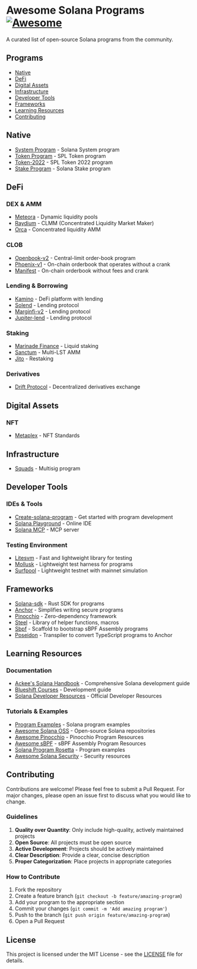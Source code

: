 # Awesome Solana Programs [![Awesome](https://cdn.rawgit.com/sindresorhus/awesome/d7305f38d29fed78fa85652e3a63e154dd8e8829/media/badge.svg)](https://github.com/sindresorhus/awesome)

A curated list of open-source Solana programs from the community.

## Programs

- [Native](#native)
- [DeFi](#defi)
- [Digital Assets](#digital-assets)
- [Infrastructure](#infrastructure)
- [Developer Tools](#developer-tools)
- [Frameworks](#frameworks)
- [Learning Resources](#learning-resources)
- [Contributing](#contributing)

## Native
- [System Program](https://github.com/solana-program/system) - Solana System program
- [Token Program](https://github.com/solana-program/token) - SPL Token program
- [Token-2022](https://github.com/solana-program/token-2022) - SPL Token 2022 program
- [Stake Program](https://github.com/solana-program/stake) - Solana Stake program 

## DeFi

### DEX & AMM
- [Meteora](https://github.com/MeteoraAg) - Dynamic liquidity pools
- [Raydium](https://github.com/raydium-io/raydium-clmm) - CLMM (Concentrated Liquidity Market Maker)
- [Orca](https://github.com/orca-so/whirlpools) - Concentrated liquidity AMM

### CLOB
- [Openbook-v2](https://github.com/openbook-dex/openbook-v2) - Central-limit order-book program
- [Phoenix-v1](https://github.com/Ellipsis-Labs/phoenix-v1) - On-chain orderbook that operates without a crank
- [Manifest](https://github.com/CKS-Systems/manifest) - On-chain orderbook without fees and crank

### Lending & Borrowing
- [Kamino](https://github.com/Kamino-Finance/klend) - DeFi platform with lending
- [Solend](https://github.com/solendprotocol/solana-program-library) - Lending protocol
- [Marginfi-v2](https://github.com/mrgnlabs/marginfi-v2) - Lending protocol
- [Jupiter-lend](https://github.com/jup-ag/jupiter-lend) - Lending protocol

### Staking
- [Marinade Finance](https://github.com/marinade-finance/liquid-staking-program) - Liquid staking
- [Sanctum](https://github.com/igneous-labs/S) - Multi-LST AMM
- [Jito](https://github.com/jito-foundation/restaking) - Restaking 

### Derivatives
- [Drift Protocol](https://github.com/drift-labs/protocol-v2) - Decentralized derivatives exchange

## Digital Assets

### NFT
- [Metaplex](https://github.com/metaplex-foundation/mpl-core) - NFT Standards

## Infrastructure
- [Squads](https://github.com/Squads-Protocol/v4) - Multisig program

## Developer Tools

### IDEs & Tools
- [Create-solana-program](https://github.com/solana-program/create-solana-program) - Get started with program development
- [Solana Playground](https://beta.solpg.io/) - Online IDE
- [Solana MCP](https://mcp.solana.com/) - MCP server

### Testing Environment
- [Litesvm](https://github.com/LiteSVM/litesvm) - Fast and lightweight library for testing
- [Mollusk](https://github.com/anza-xyz/mollusk) - Lightweight test harness for programs
- [Surfpool](https://github.com/txtx/surfpool) - Lightweight testnet with mainnet simulation

## Frameworks 
- [Solana-sdk](https://github.com/anza-xyz/solana-sdk) - Rust SDK for programs
- [Anchor](https://github.com/solana-foundation/anchor) - Simplifies writing secure programs
- [Pinocchio](https://github.com/anza-xyz/pinocchio) - Zero-dependency framework
- [Steel](https://github.com/regolith-labs/steel) - Library of helper functions, macros
- [Sbpf](https://github.com/blueshift-gg/sbpf) - Scaffold to bootstrap sBPF Assembly programs
- [Poseidon](https://github.com/Turbin3/poseidon) - Transpiler to convert TypeScript programs to Anchor

## Learning Resources

### Documentation
- [Ackee's Solana Handbook](https://ackee.xyz/solana/book/latest/) - Comprehensive Solana development guide
- [Blueshift Courses](https://learn.blueshift.gg/en) - Development guide
- [Solana Developer Resources](https://solana.com/developers) - Official Developer Resources

### Tutorials & Examples
- [Program Examples](https://github.com/solana-developers/program-examples) - Solana program examples
- [Awesome Solana OSS](https://github.com/StockpileLabs/awesome-solana-oss) - Open-source Solana repositories
- [Awesome Pinocchio](https://github.com/deltartificial/awesome-pinocchio) - Pinocchio Program Resources
- [Awesome sBPF](https://github.com/deanmlittle/awesome-sbpf) - sBPF Assembly Program Resources 
- [Solana Program Rosetta](https://github.com/joncinque/solana-program-rosetta) - Program examples
- [Awesome Solana Security](https://github.com/0xMacro/awesome-solana-security) - Security resources

## Contributing

Contributions are welcome! Please feel free to submit a Pull Request. For major changes, please open an issue first to discuss what you would like to change.

### Guidelines

1. **Quality over Quantity**: Only include high-quality, actively maintained projects
2. **Open Source**: All projects must be open source
3. **Active Development**: Projects should be actively maintained
4. **Clear Description**: Provide a clear, concise description
5. **Proper Categorization**: Place projects in appropriate categories

### How to Contribute

1. Fork the repository
2. Create a feature branch (`git checkout -b feature/amazing-program`)
3. Add your program to the appropriate section
4. Commit your changes (`git commit -m 'Add amazing program'`)
5. Push to the branch (`git push origin feature/amazing-program`)
6. Open a Pull Request

## License

This project is licensed under the MIT License - see the [LICENSE](LICENSE) file for details.

